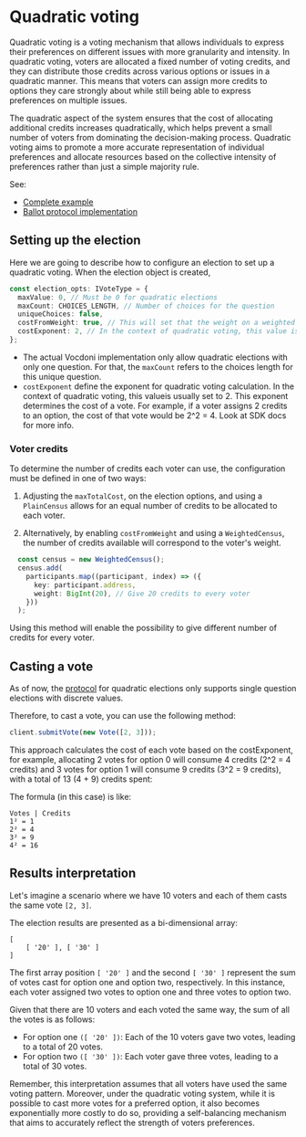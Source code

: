 # Quadratic voting

Quadratic voting is a voting mechanism that allows individuals to express their preferences on different issues with 
more granularity and intensity. In quadratic voting, voters are allocated a fixed number of voting credits, and they can 
distribute those credits across various options or issues in a quadratic manner. This means that voters can assign more 
credits to options they care strongly about while still being able to express preferences on multiple issues.

The quadratic aspect of the system ensures that the cost of allocating additional credits increases quadratically, which 
helps prevent a small number of voters from dominating the decision-making process. Quadratic voting aims to promote a 
more accurate representation of individual preferences and allocate resources based on the collective intensity of 
preferences rather than just a simple majority rule.

See:

- [Complete example](https://github.com/vocdoni/vocdoni-sdk/blob/main/examples/typescript/src/quadratic.ts)
- [Ballot protocol implementation](/protocol/ballot#quadratic-voting)

## Setting up the election

Here we are going to describe how to configure an election to set up a quadratic voting. When the election object is 
created,

```ts
const election_opts: IVoteType = {
  maxValue: 0, // Must be 0 for quadratic elections
  maxCount: CHOICES_LENGTH, // Number of choices for the question
  uniqueChoices: false,
  costFromWeight: true, // This will set that the weight on a weighted census is actually the credits available
  costExponent: 2, // In the context of quadratic voting, this value is usually set to 2
};
```

- The actual Vocdoni implementation only allow quadratic elections with only one question. For that, the `maxCount` 
refers to the choices length for this unique question.  
- `costExponent` define the exponent for quadratic voting calculation. In the context of quadratic voting, this valueis 
usually set to 2. This exponent determines the cost of a vote. For example, if a voter assigns 2 credits to an option, 
the cost of that vote would be 2^2 = 4. Look at SDK docs for more info.

### Voter credits

To determine the number of credits each voter can use, the configuration must be defined in one of two ways:

1. Adjusting the `maxTotalCost`, on the election options, and using a `PlainCensus` allows for an equal number of credits to be 
allocated to each voter.

2. Alternatively, by enabling `costFromWeight` and using a `WeightedCensus`, the number of credits available will 
correspond to the voter's weight.

```ts
  const census = new WeightedCensus();
  census.add(
    participants.map((participant, index) => ({
      key: participant.address,
      weight: BigInt(20), // Give 20 credits to every voter
    }))
  );
```

Using this method will enable the possibility to give different number of credits for every voter. 

## Casting a vote

As of now, the [protocol](https://docs.vocdoni.io/architecture/data-schemes/ballot-protocol.html#vocdoni-results-interpretation) 
for quadratic elections only supports single question elections with discrete values. 

Therefore, to cast a vote, you can use the following method:

```ts
client.submitVote(new Vote([2, 3]));
```

This approach calculates the cost of each vote based on the costExponent, for example, allocating 2 votes for option 0 
will consume 4 credits (2^2 = 4 credits) and 3 votes for option 1 will consume 9 credits (3^2 = 9 credits), with a 
total of 13 (4 + 9) credits spent:

The formula (in this case) is like:

```
Votes | Credits
1² = 1
2² = 4
3² = 9
4² = 16
```

## Results interpretation

Let's imagine a scenario where we have 10 voters and each of them casts the same vote `[2, 3]`.

The election results are presented as a bi-dimensional array:

```
[ 
    [ '20' ], [ '30' ] 
]
```

The first array position `[ '20' ]` and the second `[ '30' ]` represent the sum of votes cast for option one and option 
two, respectively. In this instance, each voter assigned two votes to option one and three votes to option two.

Given that there are 10 voters and each voted the same way, the sum of all the votes is as follows:

- For option one `([ '20' ])`: Each of the 10 voters gave two votes, leading to a total of 20 votes.
- For option two `([ '30' ])`: Each voter gave three votes, leading to a total of 30 votes.

Remember, this interpretation assumes that all voters have used the same voting pattern. Moreover, under the 
quadratic voting system, while it is possible to cast more votes for a preferred option, it also becomes exponentially 
more costly to do so, providing a self-balancing mechanism that aims to accurately reflect the strength of voters 
preferences.
